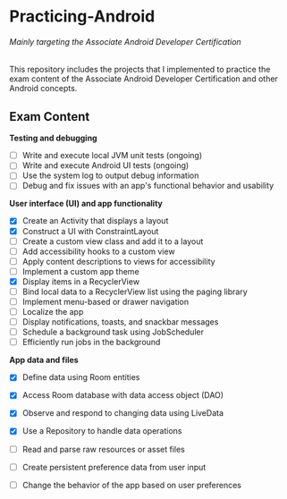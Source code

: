 # Practicing-Android 
###### Mainly targeting the Associate Android Developer Certification 

This repository includes the projects that I implemented to practice the exam content of the Associate Android Developer Certification and other Android concepts. 

## Exam Content 
**Testing and debugging**
- [ ] Write and execute local JVM unit tests (ongoing)
- [ ] Write and execute Android UI tests (ongoing)
- [ ] Use the system log to output debug information
- [ ] Debug and fix issues with an app's functional behavior and usability

**User interface (UI) and app functionality**
- [x] Create an Activity that displays a layout
- [x] Construct a UI with ConstraintLayout
- [ ] Create a custom view class and add it to a layout
- [ ] Add accessibility hooks to a custom view
- [ ] Apply content descriptions to views for accessibility
- [ ] Implement a custom app theme
- [x] Display items in a RecyclerView
- [ ] Bind local data to a RecyclerView list using the paging library
- [ ] Implement menu-based or drawer navigation
- [ ] Localize the app
- [ ] Display notifications, toasts, and snackbar messages
- [ ] Schedule a background task using JobScheduler
- [ ] Efficiently run jobs in the background

**App data and files**
- [x] Define data using Room entities
- [x] Access Room database with data access object (DAO)
- [x] Observe and respond to changing data using LiveData
- [x] Use a Repository to handle data operations
- [ ] Read and parse raw resources or asset files
- [ ] Create persistent preference data from user input
- [ ] Change the behavior of the app based on user preferences



